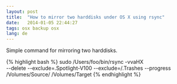 ```yaml
---
layout: post
title:  "How to mirror two harddisks under OS X using rsync"
date:   2014-01-05 22:44:27
tags: osx backup osx
lang: de
---
```


Simple command for mirroring two harddisks.

{% highlight bash %}
sudo /Users/foo/bin/rsync -vvaHX \
 --delete --exclude=.Spotlight-V100 --exclude=/.Trashes --progress \
 /Volumes/Source/ /Volumes/Target
{% endhighlight %}
